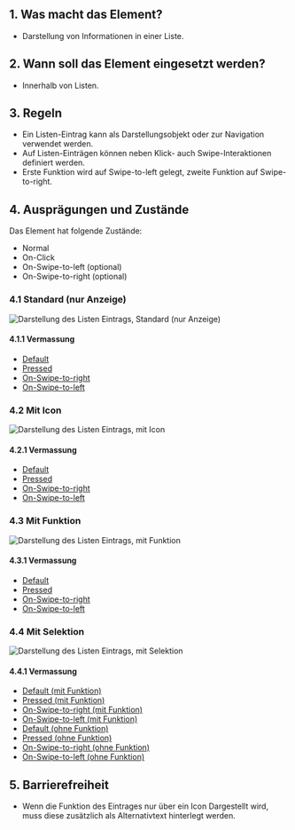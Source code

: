 ## 1. Was macht das Element?
*   Darstellung von Informationen in einer Liste.

## 2. Wann soll das Element eingesetzt werden?
*   Innerhalb von Listen. 

## 3. Regeln
*   Ein Listen-Eintrag kann als Darstellungsobjekt oder zur Navigation verwendet werden.
*   Auf Listen-Einträgen können neben Klick- auch Swipe-Interaktionen definiert werden.
*   Erste Funktion wird auf Swipe-to-left gelegt, zweite Funktion auf Swipe-to-right.

## 4. Ausprägungen und Zustände
Das Element hat folgende Zustände:
*   Normal
*   On-Click
*   On-Swipe-to-left (optional)
*   On-Swipe-to-right (optional)

### 4.1 Standard (nur Anzeige)
![Darstellung des Listen Eintrags, Standard (nur Anzeige)](https://raw.githubusercontent.com/sbb-design-systems/sbb-design-system/master/mobile/elements/list-item/images/ME21_Standard.png 'class: image')


#### 4.1.1 Vermassung
*   [Default](https://sbb.invisionapp.com/d/main#/console/14051805/313167015/inspect)
*   [Pressed](https://sbb.invisionapp.com/d/main#/console/14051805/313167016/inspect)
*   [On-Swipe-to-right](https://sbb.invisionapp.com/d/main#/console/14051805/313167014/inspect)
*   [On-Swipe-to-left](https://sbb.invisionapp.com/d/main#/console/14051805/313167013/inspect)

### 4.2 Mit Icon
![Darstellung des Listen Eintrags, mit Icon](https://raw.githubusercontent.com/sbb-design-systems/sbb-design-system/master/mobile/elements/list-item/images/ME21_Icon.png 'class: image')


#### 4.2.1 Vermassung
*   [Default](https://sbb.invisionapp.com/d/main#/console/14051805/313167021/inspect)
*   [Pressed](https://sbb.invisionapp.com/d/main#/console/14051805/313167024/inspect)
*   [On-Swipe-to-right](https://sbb.invisionapp.com/d/main#/console/14051805/313167023/inspect)
*   [On-Swipe-to-left](https://sbb.invisionapp.com/d/main#/console/14051805/313167022/inspect)

### 4.3 Mit Funktion
![Darstellung des Listen Eintrags, mit Funktion](https://raw.githubusercontent.com/sbb-design-systems/sbb-design-system/master/mobile/elements/list-item/images/ME21_Funktion.png 'class: image')


#### 4.3.1 Vermassung
*   [Default](https://sbb.invisionapp.com/d/main#/console/14051805/313167017/inspect)
*   [Pressed](https://sbb.invisionapp.com/d/main#/console/14051805/313167020/inspect)
*   [On-Swipe-to-right](https://sbb.invisionapp.com/d/main#/console/14051805/313167019/inspect)
*   [On-Swipe-to-left](https://sbb.invisionapp.com/d/main#/console/14051805/313167018/inspect)

### 4.4 Mit Selektion
![Darstellung des Listen Eintrags, mit Selektion](https://raw.githubusercontent.com/sbb-design-systems/sbb-design-system/master/mobile/elements/list-item/images/ME21_Selektion.png 'class: image')


#### 4.4.1 Vermassung
*   [Default (mit Funktion)](https://sbb.invisionapp.com/d/main#/console/14051805/313167025/inspect)
*   [Pressed (mit Funktion)](https://sbb.invisionapp.com/d/main#/console/14051805/313167028/inspect)
*   [On-Swipe-to-right (mit Funktion)](https://sbb.invisionapp.com/d/main#/console/14051805/313167027/inspect)
*   [On-Swipe-to-left (mit Funktion)](https://sbb.invisionapp.com/d/main#/console/14051805/313167026/inspect)
*   [Default (ohne Funktion)](https://sbb.invisionapp.com/d/main#/console/14051805/313167029/inspect)
*   [Pressed (ohne Funktion)](https://sbb.invisionapp.com/d/main#/console/14051805/313167032/inspect)
*   [On-Swipe-to-right (ohne Funktion)](https://sbb.invisionapp.com/d/main#/console/14051805/313167031/inspect)
*   [On-Swipe-to-left (ohne Funktion)](https://sbb.invisionapp.com/d/main#/console/14051805/313167030/inspect)

## 5. Barrierefreiheit
* Wenn die Funktion des Eintrages nur über ein Icon Dargestellt wird, muss diese zusätzlich als Alternativtext hinterlegt werden.